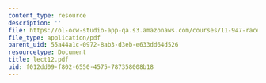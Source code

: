 ```yaml
---
content_type: resource
description: ''
file: https://ol-ocw-studio-app-qa.s3.amazonaws.com/courses/11-947-race-immigration-and-planning-spring-2005/f012dd09f80265504575787358008b18_lect12.pdf
file_type: application/pdf
parent_uid: 55a44a1c-0972-8ab3-d3eb-e633dd64d526
resourcetype: Document
title: lect12.pdf
uid: f012dd09-f802-6550-4575-787358008b18
---
```

